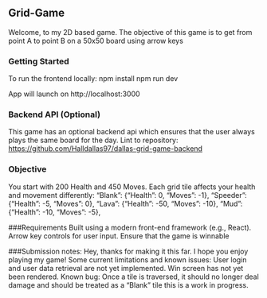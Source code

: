 ## Grid-Game 

Welcome, to my 2D based game. The objective of this game is to get from point A to point B on a 50x50 board using arrow keys

### Getting Started 

To run the frontend locally: 
npm install 
npm run dev 

App will launch on http://localhost:3000

### Backend API (Optional) 
This game has an optional backend api which ensures that the user always plays the same board for the day. 
Lint to repository: https://github.com/Halldallas97/dallas-grid-game-backend

### Objective
You start with 200 Health and 450 Moves.
Each grid tile affects your health and movement differently:
“Blank”: {“Health”: 0, “Moves”: -1},
“Speeder”: {“Health”: -5, “Moves”: 0},
“Lava”: {“Health”: -50, “Moves”: -10},
“Mud”: {“Health”: -10, “Moves”: -5},

###Requirements
Built using a modern front-end framework (e.g., React).
Arrow key controls for user input.
Ensure that the game is winnable

###Submission notes: 
Hey, thanks for making it this far. I hope you enjoy playing my game! 
Some current limitations and known issues:
User login and user data retrieval are not yet implemented.
Win screen has not yet been rendered.
Known bug: Once a tile is traversed, it should no longer deal damage and should be treated as a “Blank” tile this is a work in progress.
